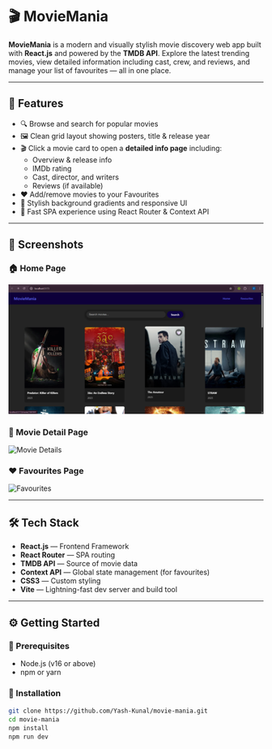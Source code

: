 # 🎬 MovieMania

**MovieMania** is a modern and visually stylish movie discovery web app built with **React.js** and powered by the **TMDB API**. Explore the latest trending movies, view detailed information including cast, crew, and reviews, and manage your list of favourites — all in one place.

---

## 🌟 Features

- 🔍 Browse and search for popular movies
- 🖼️ Clean grid layout showing posters, title & release year
- 🎬 Click a movie card to open a **detailed info page** including:
  - Overview & release info
  - IMDb rating
  - Cast, director, and writers
  - Reviews (if available)
- ❤️ Add/remove movies to your Favourites
- 🌈 Stylish background gradients and responsive UI
- 💨 Fast SPA experience using React Router & Context API

---

## 📸 Screenshots

### 🏠 Home Page  
![Home Page](src/assets/home.png)



### 🎥 Movie Detail Page  
![Movie Details](https://i.imgur.com/your-detail-image.png)


### ❤️ Favourites Page  
![Favourites](https://i.imgur.com/your-detail-image.png)

---

## 🛠️ Tech Stack

- **React.js** — Frontend Framework  
- **React Router** — SPA routing  
- **TMDB API** — Source of movie data  
- **Context API** — Global state management (for favourites)  
- **CSS3** — Custom styling  
- **Vite** — Lightning-fast dev server and build tool


---

## ⚙️ Getting Started

### 🧾 Prerequisites

- Node.js (v16 or above)
- npm or yarn

### 🚀 Installation

```bash
git clone https://github.com/Yash-Kunal/movie-mania.git
cd movie-mania
npm install
npm run dev



